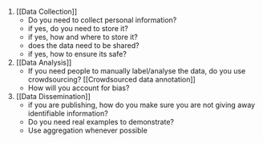 1. [[Data Collection]]
	- Do you need to collect personal information?
	- if yes, do you need to store it?
	- if yes, how and where to store it?
	- does the data need to be shared?
	- if yes, how to ensure its safe?
2. [[Data Analysis]]
	- If you need people to manually label/analyse the data, do you use crowdsourcing? [[Crowdsourced data annotation]]
	- How will you account for bias?
3. [[Data Dissemination]]
	- if you are publishing, how do you make sure you are not giving away identifiable information?
	- Do you need real examples to demonstrate?
	- Use aggregation whenever possible